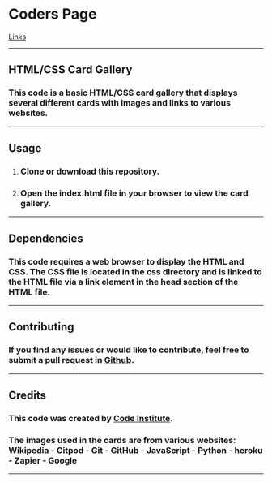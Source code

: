 # Coders Page

[Links](https://gambit81.github.io/First-Project/)

***

## HTML/CSS Card Gallery
### This code is a basic HTML/CSS card gallery that displays several different cards with images and links to various websites.
***

## Usage

1.  ### Clone or download this repository.
2.  ### Open the index.html file in your browser to view the card gallery.
***

## Dependencies

### This code requires a web browser to display the HTML and CSS. The CSS file is located in the css directory and is linked to the HTML file via a link element in the head section of the HTML file.
***

## Contributing

### If you find any issues or would like to contribute, feel free to submit a pull request in [Github](https://github.com/).
***

## Credits

### This code was created by [Code Institute](https://codeinstitute.net). 
### The images used in the cards are from various websites: Wikipedia - Gitpod - Git - GitHub - JavaScript - Python - heroku - Zapier - Google
***